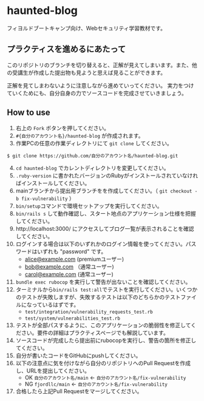 # haunted-blog

フィヨルドブートキャンプ向け、Webセキュリティ学習教材です。

## プラクティスを進めるにあたって

このリポジトリのブランチを切り替えると、正解が見えてしまいます。また、他の受講生が作成した提出物も見ようと思えば見ることができます。

正解を見てしまわないように注意しながら進めていってください。 実力をつけていくためにも、自分自身の力でソースコードを完成させていきましょう。

## How to use

1. 右上の `Fork` ボタンを押してください。
2. `#{自分のアカウント名}/haunted-blog` が作成されます。
3. 作業PCの任意の作業ディレクトリにて `git clone` してください。

```
$ git clone https://github.com/自分のアカウント名/haunted-blog.git
```

4. `cd haunted-blog` でカレントディレクトリを変更してください。
5. `.ruby-version` に書かれたバージョンのRubyがインストールされていなければインストールしてください。
6. mainブランチから提出用ブランチをを作成してください。（ `git checkout -b fix-vulnerability` ）
7. `bin/setup`コマンドで環境セットアップを実行してください。
8. `bin/rails s` して動作確認し、スタート地点のアプリケーション仕様を把握してください。
9. http://localhost:3000/ にアクセスしてブログ一覧が表示されることを確認してください。
10. ログインする場合は以下のいずれかのログイン情報を使ってください。パスワードはいずれも "password" です。
    - alice@example.com (premiumユーザー)
    - bob@example.com （通常ユーザー)
    - carol@example.com (通常ユーザー)
11. `bundle exec rubocop` を実行して警告が出ないことを確認してください。
12. ターミナルから`bin/rails test:all`でテストを実行してください。いくつかのテストが失敗しますが、失敗するテストは以下のどちらかのテストファイルになっているはずです。
    - `test/integration/vulnerability_requests_test.rb`
    - `test/system/vulnerabilities_test.rb`
13. テストが全部パスするように、このアプリケーションの脆弱性を修正してください。要件の詳細はプラクティスページでも解説しています。
14. ソースコードが完成したら提出前にrubocopを実行し、警告の箇所を修正してください。
15. 自分が書いたコードをGitHubにpushしてください。
16. 以下の注意点に気を付けながら自分のリポジトリへのPull Requestを作成し、URLを提出してください。
    - OK `自分のアカウント名/main` ← `自分のアカウント名/fix-vulnerability`
    - NG `fjordllc/main` ← `自分のアカウント名/fix-vulnerability`
17. 合格したら上記Pull Requestをマージしてください。

